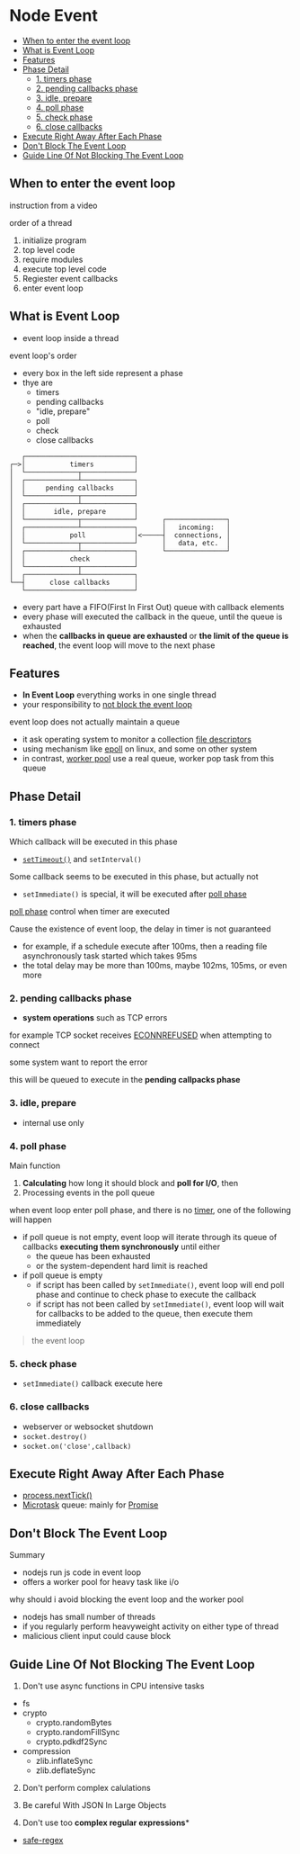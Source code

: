 # Node Event

* [When to enter the event loop](#when-to-enter-the-event-loop)
* [What is Event Loop](#what-is-event-loop)
* [Features](#features)
* [Phase Detail](#phase-detail)
  * [1. timers phase](#1.-timers-phase)
  * [2. pending callbacks phase](#2.-pending-callbacks-phase)
  * [3. idle, prepare](#3.-idle,-prepare)
  * [4. poll phase](#4.-poll-phase)
  * [5. check phase](#5.-check-phase)
  * [6. close callbacks](#6.-close-callbacks)
* [Execute Right Away After Each Phase](#execute-right-away-after-each-phase)
* [Don't Block The Event Loop](#don't-block-the-event-loop)
* [Guide Line Of Not Blocking The Event Loop](#guide-line-of-not-blocking-the-event-loop)

## When to enter the event loop

instruction from a video

order of a thread

1. initialize program
2. top level code
3. require modules
4. execute top level code
5. Regiester event callbacks
6. enter event loop

## What is Event Loop

- event loop inside a thread

event loop's order

- every box in the left side represent a phase
- thye are
  - timers
  - pending callbacks
  - "idle, prepare"
  - poll
  - check
  - close callbacks

```
   ┌───────────────────────────┐
┌─>│           timers          │
│  └─────────────┬─────────────┘
│  ┌─────────────┴─────────────┐
│  │     pending callbacks     │
│  └─────────────┬─────────────┘
│  ┌─────────────┴─────────────┐
│  │       idle, prepare       │
│  └─────────────┬─────────────┘      ┌───────────────┐
│  ┌─────────────┴─────────────┐      │   incoming:   │
│  │           poll            │<─────┤  connections, │
│  └─────────────┬─────────────┘      │   data, etc.  │
│  ┌─────────────┴─────────────┐      └───────────────┘
│  │           check           │
│  └─────────────┬─────────────┘
│  ┌─────────────┴─────────────┐
└──┤      close callbacks      │
   └───────────────────────────┘
```

- every part have a FIFO(First In First Out) queue with callback elements
- every phase will executed the callback in the queue, until the queue is exhausted
- when the **callbacks in queue are exhausted** or **the limit of the queue is reached**, the event loop will move to the next phase

## Features

- **In Event Loop** everything works in one single thread
- your responsibility to [not block the event loop](#don't-block-the-event-loop)

event loop does not actually maintain a queue

- it ask operating system to monitor a collection [file descriptors](linux-file-descriptor.md)
- using mechanism like [epoll](linux-io-api-epoll.md) on linux, and some on other system
- in contrast, [worker pool](nodejs-worker-pool.md) use a real queue, worker pop task from this queue

## Phase Detail

### 1. timers phase

Which callback will be executed in this phase

- [`setTimeout()`](javascript-built-in-object.md#settimeout) and `setInterval()`

Some callback seems to be executed in this phase, but actually not

- `setImmediate()` is special, it will be executed after [poll phase](4-poll-phase)

[poll phase](4-poll-phase) control when timer are executed

Cause the existence of event loop, the delay in timer is not guaranteed

- for example, if a schedule execute after 100ms, then a reading file asynchronously task started which takes 95ms
- the total delay may be more than 100ms, maybe 102ms, 105ms, or even more

### 2. pending callbacks phase

- **system operations** such as TCP errors

for example TCP socket receives [ECONNREFUSED]() when attempting to connect

some system want to report the error

this will be queued to execute in the **pending callpacks phase**

### 3. idle, prepare

- internal use only

### 4. poll phase

Main function

1. **Calculating** how long it should block and **poll for I/O**, then
2. Processing events in the poll queue

when event loop enter poll phase, and there is no [timer](nodejs-timers.md), one of the following will happen

- if poll queue is not empty, event loop will iterate through its queue of callbacks **executing them synchronously** until either
  - the queue has been exhausted
  - or the system-dependent hard limit is reached
- if poll queue is empty
  - if script has been called by `setImmediate()`, event loop will end poll phase and continue to check phase to execute the callback
  - if script has not been called by `setImmediate()`, event loop will wait for callbacks to be added to the queue, then execute them immediately

> the event loop

### 5. check phase

- `setImmediate()` callback execute here

### 6. close callbacks

- webserver or websocket shutdown
- `socket.destroy()`
- `socket.on('close',callback)`

## Execute Right Away After Each Phase

- [process.nextTick()](nodejs-process.md#processnexttick)
- [Microtask](javascript-microtasks.md) queue: mainly for [Promise]()

## Don't Block The Event Loop

Summary

- nodejs run js code in event loop
- offers a worker pool for heavy task like i/o

why should i avoid blocking the event loop and the worker pool

- nodejs has small number of threads
- if you regularly perform heavyweight activity on either type of thread
- malicious client input could cause block

## Guide Line Of Not Blocking The Event Loop

1. Don't use async functions in CPU intensive tasks

- fs
- crypto
  - crypto.randomBytes
  - crypto.randomFillSync
  - crypto.pdkdf2Sync
- compression
  - zlib.inflateSync
  - zlib.deflateSync

2. Don't perform complex calulations

3. Be careful With JSON In Large Objects

4. Don't use too **complex regular expressions***

- [safe-regex]()


